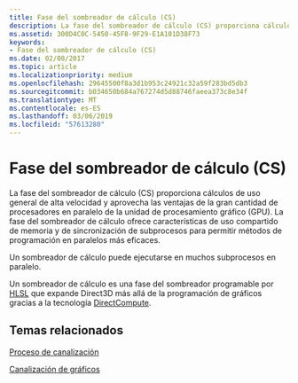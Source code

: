 ```yaml
---
title: Fase del sombreador de cálculo (CS)
description: La fase del sombreador de cálculo (CS) proporciona cálculos de uso general de alta velocidad y aprovecha las ventajas de la gran cantidad de procesadores en paralelo de la unidad de procesamiento gráfico (GPU).
ms.assetid: 300D4C0C-5450-45F8-9F29-E1A101D38F73
keywords:
- Fase del sombreador de cálculo (CS)
ms.date: 02/08/2017
ms.topic: article
ms.localizationpriority: medium
ms.openlocfilehash: 29645500f8a3d1b953c24921c32a59f283bd5db3
ms.sourcegitcommit: b034650b684a767274d5d88746faeea373c8e34f
ms.translationtype: MT
ms.contentlocale: es-ES
ms.lasthandoff: 03/06/2019
ms.locfileid: "57613280"
---
```

# <a name="compute-shader-cs-stage"></a>Fase del sombreador de cálculo (CS)


La fase del sombreador de cálculo (CS) proporciona cálculos de uso general de alta velocidad y aprovecha las ventajas de la gran cantidad de procesadores en paralelo de la unidad de procesamiento gráfico (GPU). La fase del sombreador de cálculo ofrece características de uso compartido de memoria y de sincronización de subprocesos para permitir métodos de programación en paralelos más eficaces.

Un sombreador de cálculo puede ejecutarse en muchos subprocesos en paralelo.

Un sombreador de cálculo es una fase del sombreador programable por [HLSL](https://msdn.microsoft.com/library/windows/desktop/bb509561) que expande Direct3D más allá de la programación de gráficos gracias a la tecnología [DirectCompute](https://go.microsoft.com/fwlink/p/?linkid=209544).

## <a name="span-idrelated-topicsspanrelated-topics"></a><span id="related-topics"></span>Temas relacionados


[Proceso de canalización](compute-pipeline.md)

[Canalización de gráficos](graphics-pipeline.md)

 

 




